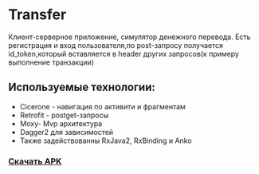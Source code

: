 # Transfer
Клиент-серверное приложение, симулятор денежного перевода.
Есть регистрация и вход пользователя,по post-запросу получается id_token,который вставляется в header других запросов(к примеру выполнение транзакции)
## Используемые технологии:
- Сicerone - навигация по активити и фрагментам
- Retrofit - postget-запросы
- Moxy- Mvp архитектура
- Dagger2 для зависимостей
- Также задействованны RxJava2, RxBinding и Anko
### [Скачать APK](https://yadi.sk/d/fnBDi61Z0P8dnw)
